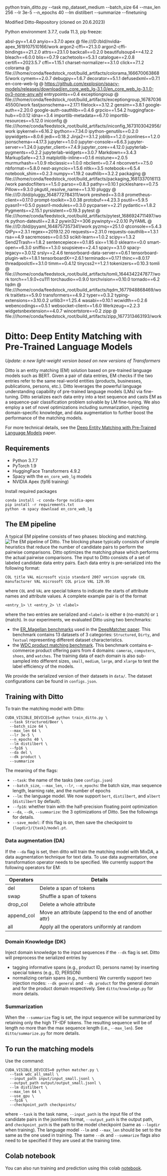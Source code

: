 python train_ditto.py --task mp_dataset_medium --batch_size 64 --max_len 256 --lr 3e-5 --n_epochs 40 --lm distilbert --summarize --finetuning




Modified Ditto-Repository (cloned on 20.6.2023)

Python environment 3.7.7, cuda 11.3, pip freeze:

absl-py==1.4.0
anyio==3.7.0
apex @ file:///D:/bld/nvidia-apex_1619107510166/work
argon2-cffi==21.3.0
argon2-cffi-bindings==21.2.0
attrs==23.1.0
backcall==0.2.0
beautifulsoup4==4.12.2
bleach==6.0.0
blis==0.7.9
cachetools==5.3.1
catalogue==2.0.8
certifi==2023.5.7
cffi==1.15.1
charset-normalizer==3.1.0
click==7.1.2
colorama @ file:///home/conda/feedstock_root/build_artifacts/colorama_1666700638685/work
cymem==2.0.7
debugpy==1.6.7
decorator==5.1.1
defusedxml==0.7.1
en-core-web-lg @ https://github.com/explosion/spacy-models/releases/download/en_core_web_lg-3.1.0/en_core_web_lg-3.1.0-py3-none-any.whl
entrypoints==0.4
exceptiongroup @ file:///home/conda/feedstock_root/build_artifacts/exceptiongroup_1678703645500/work
fastjsonschema==2.17.1
filelock==3.12.2
gensim==3.8.1
google-auth==2.20.0
google-auth-oauthlib==0.4.6
grpcio==1.54.2
huggingface-hub==0.0.12
idna==3.4
importlib-metadata==6.7.0
importlib-resources==5.12.0
iniconfig @ file:///home/conda/feedstock_root/build_artifacts/iniconfig_1673103042956/work
ipykernel==6.16.2
ipython==7.34.0
ipython-genutils==0.2.0
ipywidgets==8.0.6
jedi==0.18.2
Jinja2==3.1.2
joblib==1.2.0
jsonlines==1.2.0
jsonschema==4.17.3
jupyter==1.0.0
jupyter-console==6.6.3
jupyter-server==1.24.0
jupyter_client==7.4.9
jupyter_core==4.12.0
jupyterlab-pygments==0.2.2
jupyterlab-widgets==3.0.7
Markdown==3.4.3
MarkupSafe==2.1.3
matplotlib-inline==0.1.6
mistune==2.0.5
murmurhash==1.0.9
nbclassic==1.0.0
nbclient==0.7.4
nbconvert==7.5.0
nbformat==5.8.0
nest-asyncio==1.5.6
nltk==3.5
notebook==6.5.4
notebook_shim==0.2.3
numpy==1.19.2
oauthlib==3.2.2
packaging @ file:///home/conda/feedstock_root/build_artifacts/packaging_1681337016113/work
pandocfilters==1.5.0
parso==0.8.3
pathy==0.10.1
pickleshare==0.7.5
Pillow==9.3.0
pkgutil_resolve_name==1.3.10
pluggy @ file:///D:/bld/pluggy_1648772784311/work
preshed==3.0.8
prometheus-client==0.17.0
prompt-toolkit==3.0.38
protobuf==4.23.3
psutil==5.9.5
pyasn1==0.5.0
pyasn1-modules==0.3.0
pycparser==2.21
pydantic==1.8.2
Pygments==2.15.1
pyrsistent==0.19.3
pytest @ file:///home/conda/feedstock_root/build_artifacts/pytest_1686924711497/work
python-dateutil==2.8.2
pywin32==306
pywinpty==2.0.10
PyYAML @ file:///D:/bld/pyyaml_1648757357341/work
pyzmq==25.1.0
qtconsole==5.4.3
QtPy==2.3.1
regex==2019.12.20
requests==2.31.0
requests-oauthlib==1.3.1
rsa==4.9
sacremoses==0.0.53
scikit-learn==1.0.2
scipy==1.3.2
Send2Trash==1.8.2
sentencepiece==0.1.85
six==1.16.0
sklearn==0.0
smart-open==6.3.0
sniffio==1.3.0
soupsieve==2.4.1
spacy==3.1.0
spacy-legacy==3.0.12
srsly==2.4.6
tensorboard-data-server==0.6.1
tensorboard-plugin-wit==1.8.1
tensorboardX==2.6.1
terminado==0.17.1
thinc==8.0.17
threadpoolctl==3.1.0
timm==0.4.12
tinycss2==1.2.1
tokenizers==0.10.3
tomli @ file:///home/conda/feedstock_root/build_artifacts/tomli_1644342247877/work
torch==1.9.0+cu111
torchaudio==0.9.0
torchvision==0.10.0
tornado==6.2
tqdm @ file:///home/conda/feedstock_root/build_artifacts/tqdm_1677948868469/work
traitlets==5.9.0
transformers==4.9.2
typer==0.3.2
typing-extensions==3.10.0.2
urllib3==1.25.4
wasabi==0.10.1
wcwidth==0.2.6
webencodings==0.5.1
websocket-client==1.6.0
Werkzeug==2.2.3
widgetsnbextension==4.0.7
wincertstore==0.2
zipp @ file:///home/conda/feedstock_root/build_artifacts/zipp_1677313463193/work






# Ditto: Deep Entity Matching with Pre-Trained Language Models

*Update: a new light-weight version based on new versions of Transformers*

Ditto is an entity matching (EM) solution based on pre-trained language models such as BERT. Given a pair of data entries, EM checks if the two entries refer to the same real-world entities (products, businesses, publications, persons, etc.). Ditto leverages the powerful language understanding capability of pre-trained language models (LMs) via fine-tuning. Ditto serializes each data entry into a text sequence and casts EM as a sequence-pair classification problem solvable by LM fine-tuning. We also employ a set of novel optimizations including summarization, injecting domain-specific knowledge, and data augmentation to further boost the performance of the matching models.

For more technical details, see the [Deep Entity Matching with Pre-Trained Language Models](https://arxiv.org/abs/2004.00584) paper.

## Requirements

* Python 3.7.7
* PyTorch 1.9
* HuggingFace Transformers 4.9.2
* Spacy with the ``en_core_web_lg`` models
* NVIDIA Apex (fp16 training)

Install required packages
```
conda install -c conda-forge nvidia-apex
pip install -r requirements.txt
python -m spacy download en_core_web_lg
```

## The EM pipeline

A typical EM pipeline consists of two phases: blocking and matching. 
![The EM pipeline of Ditto.](ditto.jpg)
The blocking phase typically consists of simple heuristics that reduce the number of candidate pairs to perform the pairwise comparisons. Ditto optimizes the matching phase which performs the actual pairwise comparisons. The input to Ditto consists of a set of labeled candidate data entry pairs. Each data entry is pre-serialized into the following format:
```
COL title VAL microsoft visio standard 2007 version upgrade COL manufacturer VAL microsoft COL price VAL 129.95
```
where ``COL`` and ``VAL`` are special tokens to indicate the starts of attribute names and attribute values. A complete example pair is of the format
```
<entry_1> \t <entry_2> \t <label>
```
where the two entries are serialized and ``<label>`` is either ``0`` (no-match) or ``1`` (match). In our experiments, we evaluated Ditto using two benchmarks:
* the [ER_Magellan benchmarks](https://github.com/anhaidgroup/deepmatcher/blob/master/Datasets.md) used in the [DeepMatcher paper](http://pages.cs.wisc.edu/~anhai/papers1/deepmatcher-sigmod18.pdf). This benchmark contains 13 datasets of 3 categories: ``Structured``, ``Dirty``, and ``Textual`` representing different dataset characteristics. 
* the [WDC product matching benchmark](http://webdatacommons.org/largescaleproductcorpus/v2/index.html). This benchmark contains e-commerce product offering pairs from 4 domains: ``cameras``, ``computers``, ``shoes``, and ``watches``. The training data of each domain is also sub-sampled into different sizes, ``small``, ``medium``, ``large``, and ``xlarge`` to test the label efficiency of the models. 

We provide the serialized version of their datasets in ``data/``. The dataset configurations can be found in ``configs.json``. 

## Training with Ditto

To train the matching model with Ditto:
```
CUDA_VISIBLE_DEVICES=0 python train_ditto.py \
  --task Structured/Beer \
  --batch_size 64 \
  --max_len 64 \
  --lr 3e-5 \
  --n_epochs 40 \
  --lm distilbert \
  --fp16 \
  --da del \
  --dk product \
  --summarize
```
The meaning of the flags:
* ``--task``: the name of the tasks (see ``configs.json``)
* ``--batch_size``, ``--max_len``, ``--lr``, ``--n_epochs``: the batch size, max sequence length, learning rate, and the number of epochs
* ``--lm``: the language model. We now support ``bert``, ``distilbert``, and ``albert`` (``distilbert`` by default).
* ``--fp16``: whether train with the half-precision floating point optimization
* ``--da``, ``--dk``, ``--summarize``: the 3 optimizations of Ditto. See the followings for details.
* ``--save_model``: if this flag is on, then save the checkpoint to ``{logdir}/{task}/model.pt``.

### Data augmentation (DA)

If the ``--da`` flag is set, then ditto will train the matching model with MixDA, a data augmentation technique for text data. To use data augmentation, one transformation operator needs to be specified. We currently support the following operators for EM:


| Operators       | Details                                           |
|-----------------|---------------------------------------------------|
|del              | Delete a span of tokens                      |
|swap             | Shuffle a span of tokens                          |
|drop_col         | Delete a whole attribute                          |
|append_col       | Move an attribute (append to the end of another attr) |
|all              | Apply all the operators uniformly at random    |

### Domain Knowledge (DK)

Inject domain knowledge to the input sequences if the ``--dk`` flag is set. Ditto will preprocess the serialized entries by
* tagging informative spans (e.g., product ID, persons name) by inserting special tokens (e.g., ID, PERSON)
* normalizing certain spans (e.g., numbers)
We currently support two injection modes: ``--dk general`` and ``--dk product`` for the general domain and for the product domain respectively. See ``ditto/knowledge.py`` for more details.

### Summarization
When the ``--summarize`` flag is set, the input sequence will be summarized by retaining only the high TF-IDF tokens. The resulting sequence will be of length no more than the max sequence length (i.e., ``--max_len``). See ``ditto/summarize.py`` for more details.

## To run the matching models
Use the command:
```
CUDA_VISIBLE_DEVICES=0 python matcher.py \
  --task wdc_all_small \
  --input_path input/input_small.jsonl \
  --output_path output/output_small.jsonl \
  --lm distilbert \
  --max_len 64 \
  --use_gpu \
  --fp16 \
  --checkpoint_path checkpoints/
```
where ``--task`` is the task name, ``--input_path`` is the input file of the candidate pairs in the jsonlines format, ``--output_path`` is the output path, and ``checkpoint_path`` is the path to the model checkpoint (same as ``--logdir`` when training). The language model ``--lm`` and ``--max_len`` should be set to the same as the one used in training. The same ``--dk`` and ``--summarize`` flags also need to be specified if they are used at the training time.

## Colab notebook

You can also run training and prediction using this colab [notebook](https://colab.research.google.com/drive/1eyQbockBSxxQ_tuW5F1XKyeVOM1HT_Ro?usp=sharing).
